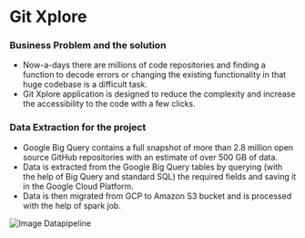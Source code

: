 # Git Xplore

### Business Problem and the solution
- Now-a-days there are millions of code repositories and finding a function to decode errors or changing the existing functionality  in that huge codebase is a difficult task.
- Git Xplore application is designed to reduce the complexity and increase the accessibility to the code with a few clicks.

### Data Extraction for the project
- Google Big Query contains a full snapshot of more than 2.8 million open source GitHub repositories with an estimate of over 500 GB of data.
- Data is extracted from the Google Big Query tables by querying (with the help of Big Query and standard SQL) the required fields and saving it in the Google Cloud Platform.
- Data is then migrated from GCP to Amazon S3 bucket and is processed with the help of spark job.

![Image Datapipeline](https://github.com/JayaChandraBathula/Git_Xplore/images/pipeline.png)

